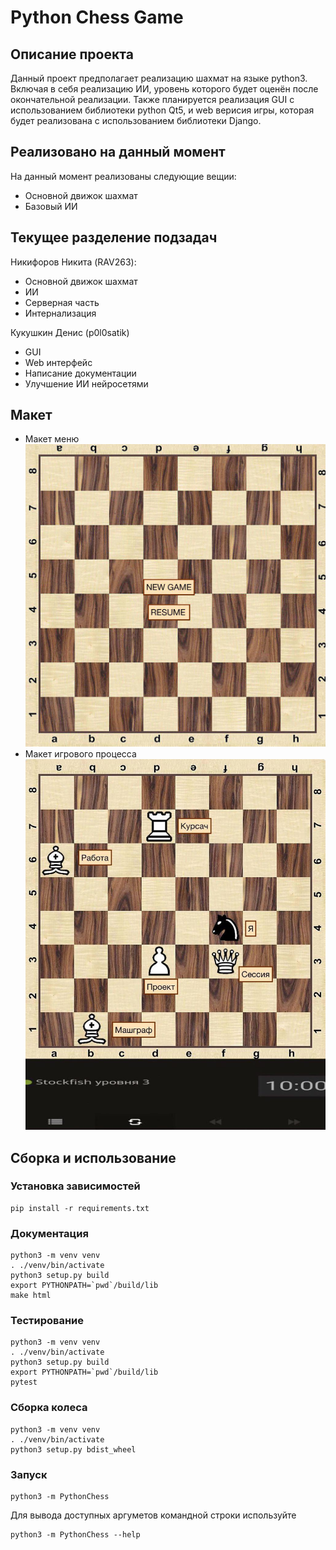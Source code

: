 # Python Chess Game
## Описание проекта
Данный проект предполагает реализацию шахмат на языке python3.
Включая в себя реализацию ИИ, уровень которого будет оценён после окончательной реализации.
Также планируется реализация GUI с использованием библиотеки python Qt5, и web верисия игры,
которая будет реализована с использованием библиотеки Django.

## Реализовано на данный момент
На данный момент реализованы следующие вещии:

- Основной движок шахмат
- Базовый ИИ

## Текущее разделение подзадач
Никифоров Никита (RAV263):
- Основной движок шахмат
- ИИ
- Серверная часть
- Интернализация

Кукушкин Денис (p0l0satik)
- GUI
- Web интерфейс
- Написание документации
- Улучшение ИИ нейросетями

## Макет
- Макет меню
![Menu](maket/menu.jpg "Макет меню")​
- Макет игрового процесса
![Game process](maket/game.jpg "Макет игрового процесса")​
## Сборка и использование
### Установка зависимостей

```
pip install -r requirements.txt
```

### Документация

```
python3 -m venv venv
. ./venv/bin/activate
python3 setup.py build
export PYTHONPATH=`pwd`/build/lib
make html
```

### Тестирование

```
python3 -m venv venv
. ./venv/bin/activate
python3 setup.py build
export PYTHONPATH=`pwd`/build/lib
pytest
```

### Сборка колеса

```
python3 -m venv venv
. ./venv/bin/activate
python3 setup.py bdist_wheel
```

### Запуск

```
python3 -m PythonChess
```

Для вывода доступных аргуметов командной строки используйте 

```
python3 -m PythonChess --help
```
